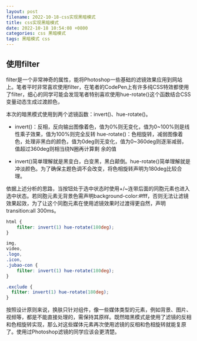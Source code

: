 ```yaml
---
layout: post
filename: 2022-10-18-css实现黑暗模式
title: css实现黑暗模式
date: 2022-10-18 10:54:08 +0800
categories: css 黑暗模式
tags: 黑暗模式 css
---
```


## 使用filter

filter是一个非常神奇的属性，能将Photoshop一些基础的滤镜效果应用到网站上。笔者平时非常喜欢使用filter，在笔者的CodePen上有许多纯CSS特效都使用了filter，细心的同学可能会发现笔者特别喜欢使用hue-rotate()这个函数结合CSS变量动态生成过渡颜色，

本次的暗黑模式使用到两个滤镜函数：invert()、hue-rotate()。

* invert()：反相，反向输出图像着色，值为0%则无变化，值为0~100%则是线性乘子效果，值为100%则完全反转
hue-rotate()：色相旋转，减弱图像着色，处理非黑白的颜色，值为0deg则无变化，值为0~360deg则逐渐减弱，值超过360deg则相当绕N圈再计算剩
余的值

* invert()简单理解就是黑变白，白变黑，黑白颠倒。hue-rotate()简单理解就是冲淡颜色。为了确保主题色调不会改变，将色相旋转声明为180deg比较合理。

依据上述分析的思路，当按钮处于选中状态时使用+/~连带后面的同胞元素也进入选中状态。若同胞元素无背景色需声明background-color:#fff，否则无法让滤镜效果起效，为了让这个同胞元素在使用滤镜效果时过渡得更自然，声明transition:all 300ms。

```css
html {
    filter: invert(1) hue-rotate(180deg);
}

img,
video,
.logo,
.icon,
.jubao-con {
    filter: invert(1) hue-rotate(180deg);
}

.exclude {
  filter: invert(1) hue-rotate(180deg);
}
```

按照设计原则来说，换肤只针对组件，像一些媒体类型的元素，例如背景、图片、视频等，都是不能直接处理的，需保持其原样。既然暗黑模式是使用了滤镜的反相和色相旋转实现，那么对这些媒体元素再次使用滤镜的反相和色相旋转就能复原了。使用过Photoshop滤镜的同学应该会更清楚。

